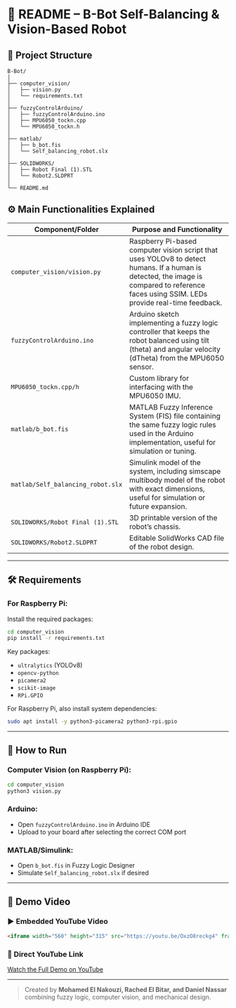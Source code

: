 # 🤖 README – B-Bot Self-Balancing & Vision-Based Robot

## 📂 Project Structure

```
B-Bot/
│
├── computer_vision/
│   ├── vision.py
│   └── requirements.txt
│
├── fuzzyControlArduino/
│   ├── fuzzyControlArduino.ino
│   ├── MPU6050_tockn.cpp
│   └── MPU6050_tockn.h
│
├── matlab/
│   ├── b_bot.fis
│   └── Self_balancing_robot.slx
│
├── SOLIDWORKS/
│   ├── Robot Final (1).STL
│   └── Robot2.SLDPRT
│
└── README.md
```

## ⚙️ Main Functionalities Explained

| Component/Folder                | Purpose and Functionality |
|--------------------------------|----------------------------|
| `computer_vision/vision.py`    | Raspberry Pi-based computer vision script that uses YOLOv8 to detect humans. If a human is detected, the image is compared to reference faces using SSIM. LEDs provide real-time feedback. |
| `fuzzyControlArduino.ino`      | Arduino sketch implementing a fuzzy logic controller that keeps the robot balanced using tilt (theta) and angular velocity (dTheta) from the MPU6050 sensor. |
| `MPU6050_tockn.cpp/h`          | Custom library for interfacing with the MPU6050 IMU. |
| `matlab/b_bot.fis`             | MATLAB Fuzzy Inference System (FIS) file containing the same fuzzy logic rules used in the Arduino implementation, useful for simulation or tuning. |
| `matlab/Self_balancing_robot.slx` | Simulink model of the system, including simscape multibody model of the robot with exact dimensions, useful for simulation or future expansion. |
| `SOLIDWORKS/Robot Final (1).STL` | 3D printable version of the robot’s chassis. |
| `SOLIDWORKS/Robot2.SLDPRT`     | Editable SolidWorks CAD file of the robot design. |

---

## 🛠️ Requirements

### For Raspberry Pi:
Install the required packages:
```bash
cd computer_vision
pip install -r requirements.txt
```

Key packages:
- `ultralytics` (YOLOv8)
- `opencv-python`
- `picamera2`
- `scikit-image`
- `RPi.GPIO`

For Raspberry Pi, also install system dependencies:
```bash
sudo apt install -y python3-picamera2 python3-rpi.gpio
```

---

## 🚀 How to Run

### Computer Vision (on Raspberry Pi):
```bash
cd computer_vision
python3 vision.py
```

### Arduino:
- Open `fuzzyControlArduino.ino` in Arduino IDE
- Upload to your board after selecting the correct COM port

### MATLAB/Simulink:
- Open `b_bot.fis` in Fuzzy Logic Designer
- Simulate `Self_balancing_robot.slx` if desired

---

## 🎥 Demo Video

### ▶️ Embedded YouTube Video

```html
<iframe width="560" height="315" src="https://youtu.be/OxzO8reckg4" frameborder="0" allowfullscreen></iframe>
```

### 🔗 Direct YouTube Link

[Watch the Full Demo on YouTube](https://www.youtube.com/watch?v=OxzO8reckg4)

---

> Created by **Mohamed El Nakouzi, Rached El Bitar, and Daniel Nassar**  combining fuzzy logic, computer vision, and mechanical design.
